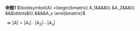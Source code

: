 **命题1**
$\boldsymbol{A}
=\begin{bmatrix}
A_1&&&&\\\ 
&A_2&&&\\\ 
&&&\ddots&\\\ 
&&&&A_s
\end{bmatrix}$

$\Rightarrow|A|=|A_1|\cdot|A_2|\cdots|A_s|$